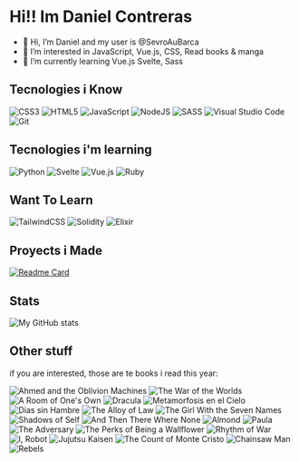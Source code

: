 # Hi!! Im Daniel Contreras


- 👋 Hi, I’m Daniel and my user is @SevroAuBarca
- 👀 I’m interested in JavaScript, Vue.js, CSS, Read books & manga
- 🌱 I’m currently learning Vue.js Svelte, Sass

## Tecnologies i Know

  ![CSS3](https://img.shields.io/badge/css3-%231572B6.svg?style=for-the-badge&logo=css3&logoColor=white) 
  ![HTML5](https://img.shields.io/badge/html5-%23E34F26.svg?style=for-the-badge&logo=html5&logoColor=white) 
  ![JavaScript](https://img.shields.io/badge/javascript-%23323330.svg?style=for-the-badge&logo=javascript&logoColor=%23F7DF1E) 
  ![NodeJS](https://img.shields.io/badge/node.js-6DA55F?style=for-the-badge&logo=node.js&logoColor=white) 
  ![SASS](https://img.shields.io/badge/SASS-hotpink.svg?style=for-the-badge&logo=SASS&logoColor=white) 
  ![Visual Studio Code](https://img.shields.io/badge/Visual%20Studio%20Code-0078d7.svg?style=for-the-badge&logo=visual-studio-code&logoColor=white)
  ![Git](https://img.shields.io/badge/git-%23F05033.svg?style=for-the-badge&logo=git&logoColor=white)
  
## Tecnologies i'm learning
  
  ![Python](https://img.shields.io/badge/python-3670A0?style=for-the-badge&logo=python&logoColor=ffdd54)
  ![Svelte](https://img.shields.io/badge/svelte-%23f1413d.svg?style=for-the-badge&logo=svelte&logoColor=white)
  ![Vue.js](https://img.shields.io/badge/vuejs-%2335495e.svg?style=for-the-badge&logo=vuedotjs&logoColor=%234FC08D)
  ![Ruby](https://img.shields.io/badge/ruby-%23CC342D.svg?style=for-the-badge&logo=ruby&logoColor=white)
    
## Want To Learn
  
  ![TailwindCSS](https://img.shields.io/badge/tailwindcss-%2338B2AC.svg?style=for-the-badge&logo=tailwind-css&logoColor=white) ![Solidity](https://img.shields.io/badge/Solidity-%23363636.svg?style=for-the-badge&logo=solidity&logoColor=white) ![Elixir](https://img.shields.io/badge/elixir-%234B275F.svg?style=for-the-badge&logo=elixir&logoColor=white)
  
## Proyects i Made
[![Readme Card](https://github-readme-stats.vercel.app/api/pin/?username=SevroAuBarca&show_owner=true)](https://github.com/SevroAuBarca/Beginner-Cooking-App)
## Stats
![My GitHub stats](https://github-readme-stats.vercel.app/api?username=SevroAuBarca&theme=synthwave&show_icons=true)
  
## Other stuff
  
  if you are interested, those are te books i read this year:
  
  ![Ahmed and the Oblivion Machines](https://i.gr-assets.com/images/S/compressed.photo.goodreads.com/books/1173890850l/340738._SX98_.jpg) 
  ![The War of the Worlds](https://i.gr-assets.com/images/S/compressed.photo.goodreads.com/books/1320391644l/8909._SX98_.jpg) 
  ![A Room of One's Own](https://i.gr-assets.com/images/S/compressed.photo.goodreads.com/books/1327883012l/18521._SX98_.jpg)
  ![Dracula](https://i.gr-assets.com/images/S/compressed.photo.goodreads.com/books/1387151694l/17245._SY160_.jpg)
  ![Metamorfosis en el Cielo](https://i.gr-assets.com/images/S/compressed.photo.goodreads.com/books/1531402287l/40791343._SX98_.jpg)
  ![Dias sin Hambre](https://i.gr-assets.com/images/S/compressed.photo.goodreads.com/books/1356822125l/6419162._SX98_.jpg)
  ![The Alloy of Law](https://i.gr-assets.com/images/S/compressed.photo.goodreads.com/books/1442889632l/10803121._SX98_.jpg)
  ![The Girl With the Seven Names](https://i.gr-assets.com/images/S/compressed.photo.goodreads.com/books/1435968828l/25362017._SX98_.jpg)
  ![Shadows of Self](https://i.gr-assets.com/images/S/compressed.photo.goodreads.com/books/1435053013l/16065004._SX98_.jpg)
  ![And Then There Where None](https://i.gr-assets.com/images/S/compressed.photo.goodreads.com/books/1391120695l/16299._SX98_.jpg)
  ![Almond](https://i.gr-assets.com/images/S/compressed.photo.goodreads.com/books/1573764213l/52219386._SX98_SY160_.jpg)
  ![Paula](https://i.gr-assets.com/images/S/compressed.photo.goodreads.com/books/1316284499l/24790._SX98_.jpg)
  ![The Adversary](https://i.gr-assets.com/images/S/compressed.photo.goodreads.com/books/1312003417l/340243._SX98_.jpg)
  ![The Perks of Being a Wallflower](https://i.gr-assets.com/images/S/compressed.photo.goodreads.com/books/1520093244l/22628._SX98_.jpg)
  ![Rhythm of War](https://i.gr-assets.com/images/S/compressed.photo.goodreads.com/books/1599911216l/49021976._SX98_.jpg)
  ![I, Robot](https://i.gr-assets.com/images/S/compressed.photo.goodreads.com/books/1609035271l/41804._SX98_.jpg)
  ![Jujutsu Kaisen](https://i.gr-assets.com/images/S/compressed.photo.goodreads.com/books/1622650897l/56894055._SX98_.jpg)
  ![The Count of Monte Cristo](https://i.gr-assets.com/images/S/compressed.photo.goodreads.com/books/1611834134l/7126._SX98_.jpg)
  ![Chainsaw Man](https://i.gr-assets.com/images/S/compressed.photo.goodreads.com/books/1614969799l/56269317._SX98_.jpg)
  ![Rebels](https://i.gr-assets.com/images/S/compressed.photo.goodreads.com/books/1531323203l/40784195._SX98_.jpg)
  
  
  
